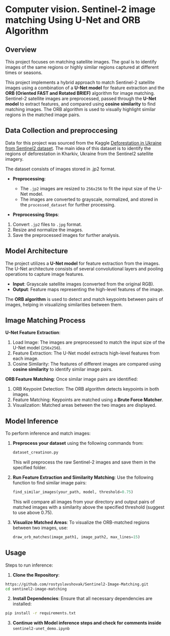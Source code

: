 # **Computer vision. Sentinel-2 image matching Using U-Net and ORB Algorithm**

## **Overview**

This project focuses on matching satellite images. The goal is to identify images of the same regions or highly similar regions captured at different times or seasons.

This project implements a hybrid approach to match Sentinel-2 satellite images using a combination of a **U-Net model** for feature extraction and the **ORB (Oriented FAST and Rotated BRIEF)** algorithm for image matching. Sentinel-2 satellite images are preprocessed, passed through the **U-Net model** to extract features, and compared using **cosine similarity** to find matching images. The ORB algorithm is used to visually highlight similar regions in the matched image pairs.

## **Data Collection and preproccesing**

Data for this project was sourced from the Kaggle [Deforestation in Ukraine from Sentinel2 dataset](https://www.kaggle.com/datasets/isaienkov/deforestation-in-ukraine).
The main idea of this dataset is to identify the regions of deforestation in Kharkiv, Ukraine from the Sentinel2 satellite imagery.

The dataset consists of images stored in .jp2 format.

- **Preprocessing**:
  - The `.jp2` images are resized to `256x256` to fit the input size of the U-Net model.
  - The images are converted to grayscale, normalized, and stored in the `processed_dataset` for further processing.

- **Preprocessing Steps**:
1. Convert `.jp2` files to `.jpg` format.
2. Resize and normalize the images.
3. Save the preprocessed images for further analysis.

## **Model Architecture**

The project utilizes a **U-Net model** for feature extraction from the images. The U-Net architecture consists of several convolutional layers and pooling operations to capture image features.

- **Input**: Grayscale satellite images (converted from the original RGB).
- **Output**: Feature maps representing the high-level features of the image.

The **ORB algorithm** is used to detect and match keypoints between pairs of images, helping in visualizing similarities between them.

## **Image Matching Process**

**U-Net Feature Extraction**:
1. Load Image: The images are preprocessed to match the input size of the U-Net model (`256x256`).
2. Feature Extraction: The U-Net model extracts high-level features from each image.
3. Cosine Similarity: The features of different images are compared using **cosine similarity** to identify similar image pairs.

**ORB Feature Matching**:
Once similar image pairs are identified:
1. ORB Keypoint Detection: The ORB algorithm detects keypoints in both images.
2. Feature Matching: Keypoints are matched using a **Brute Force Matcher**.
3. Visualization: Matched areas between the two images are displayed.

## **Model Inference**

To perform inference and match images:

1. **Preprocess your dataset** using the following commands from:
   ```python
   dataset_creatinon.py
   ```
   This will preprocess the raw Sentinel-2 images and save them in the specified folder.
   
2. **Run Feature Extraction and Similarity Matching**: Use the following function to find similar image pairs:
   ```python
   find_similar_images(your_path, model, threshold=0.75)
   ```
   This will compare all images from your directory and output pairs of matched images with a similarity above the specified threshold (suggest to use above 0.75).
  
3. **Visualize Matched Areas**: To visualize the ORB-matched regions between two images, use:
   ```python
   draw_orb_matches(image_path1, image_path2, max_lines=15)
   ```
## Usage
Steps to run inference:

1. **Clone the Repository**:
  ```bash
  https://github.com/rostyslavshovak/Sentinel2-Image-Matching.git
  cd sentinel2-image-matching
  ```

2. **Install Dependencies**: Ensure that all necessary dependencies are installed:
  ```bash
  pip install -r requirements.txt
  ```

3. **Continue with Model inference steps and check for comments inside** `sentinel2-unet_demo.ipynb` 

